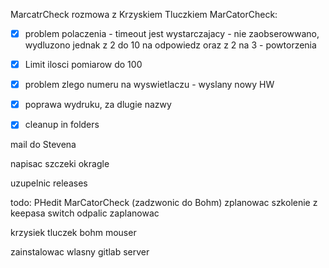 MarcatrCheck
rozmowa z Krzyskiem Tluczkiem
MarCatorCheck:
- [x] problem polaczenia - timeout jest wystarczajacy - nie zaobserowwano, wydluzono jednak z 2 do 10 na odpowiedz oraz z 2 na 3 - powtorzenia
- [x] Limit ilosci pomiarow do 100
- [x] problem zlego numeru na wyswietlaczu - wyslany nowy HW
- [x] poprawa wydruku, za dlugie nazwy
- [x] cleanup in folders



mail do Stevena

napisac
szczeki okragle

uzupelnic releases

todo:
PHedit
MarCatorCheck (zadzwonic do Bohm)
zplanowac szkolenie z keepasa
switch odpalic zaplanowac


krzysiek tluczek
bohm
mouser

zainstalowac wlasny gitlab server
